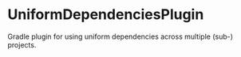 # UniformDependenciesPlugin
Gradle plugin for using uniform dependencies across multiple (sub-) projects.
